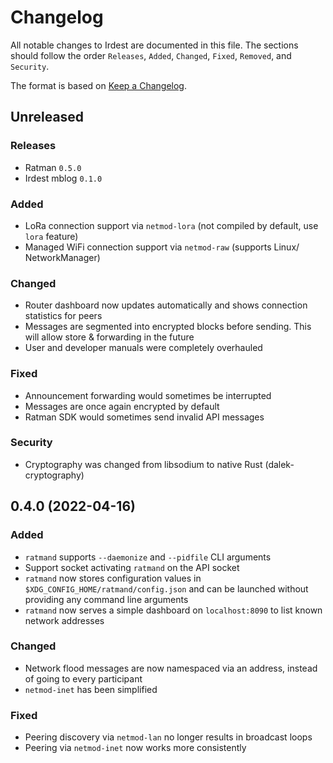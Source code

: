 # Changelog

All notable changes to Irdest are documented in this file. The
sections should follow the order `Releases`, `Added`, `Changed`,
`Fixed`, `Removed`, and `Security`.

The format is based on [Keep a Changelog](https://keepachangelog.com/en/1.0.0/).


## Unreleased

### Releases

- Ratman `0.5.0`
- Irdest mblog `0.1.0`

### Added

- LoRa connection support via `netmod-lora` (not compiled by default,
  use `lora` feature)
- Managed WiFi connection support via `netmod-raw` (supports Linux/
  NetworkManager)

### Changed

- Router dashboard now updates automatically and shows connection
  statistics for peers
- Messages are segmented into encrypted blocks before sending.  This
  will allow store & forwarding in the future
- User and developer manuals were completely overhauled

### Fixed

- Announcement forwarding would sometimes be interrupted
- Messages are once again encrypted by default
- Ratman SDK would sometimes send invalid API messages

### Security

- Cryptography was changed from libsodium to native Rust
  (dalek-cryptography)


## 0.4.0 (2022-04-16)

### Added

- `ratmand` supports `--daemonize` and `--pidfile` CLI arguments
- Support socket activating `ratmand` on the API socket
- `ratmand` now stores configuration values in
  `$XDG_CONFIG_HOME/ratmand/config.json` and can be launched without
  providing any command line arguments
- `ratmand` now serves a simple dashboard on `localhost:8090` to list
  known network addresses


### Changed

- Network flood messages are now namespaced via an address, instead of
  going to every participant
- `netmod-inet` has been simplified


### Fixed

- Peering discovery via `netmod-lan` no longer results in broadcast
  loops
- Peering via `netmod-inet` now works more consistently
